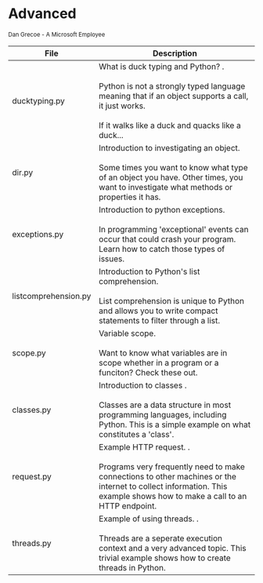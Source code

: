 # Advanced
<sub>Dan Grecoe - A Microsoft Employee </sub>

|File|Description|
|--------|--------------|
|ducktyping.py|What is duck typing and Python? .<br><br>Python is not a strongly typed language meaning that if an object supports a call, it just works. <br><br>If it walks like a duck and quacks like a duck... |
|dir.py|Introduction to investigating an object.<br><br>Some times you want to know what type of an object you have. Other times, you want to investigate what methods or properties it has. |
|exceptions.py|Introduction to python exceptions.<br><br>In programming 'exceptional' events can occur that could crash your program. Learn how to catch those types of issues. |
|listcomprehension.py|Introduction to Python's list comprehension. <br><br>List comprehension is unique to Python and allows you to write compact statements to filter through a list. |
|scope.py|Variable scope.<br><br>Want to know what variables are in scope whether in a program or a funciton? Check these out. |
|classes.py|Introduction to classes .<br><br>Classes are a data structure in most programming languages, including Python. This is a simple example on what constitutes a 'class'. |
|request.py|Example HTTP request. .<br><br>Programs very frequently need to make connections to other machines or the internet to collect information. This example shows how to make a call to an HTTP endpoint. |
|threads.py|Example of using threads. .<br><br>Threads are a seperate execution context and a very advanced topic. This trivial example shows how to create threads in Python. |

